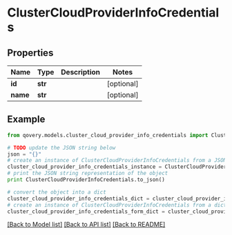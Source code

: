 # ClusterCloudProviderInfoCredentials


## Properties
Name | Type | Description | Notes
------------ | ------------- | ------------- | -------------
**id** | **str** |  | [optional] 
**name** | **str** |  | [optional] 

## Example

```python
from qovery.models.cluster_cloud_provider_info_credentials import ClusterCloudProviderInfoCredentials

# TODO update the JSON string below
json = "{}"
# create an instance of ClusterCloudProviderInfoCredentials from a JSON string
cluster_cloud_provider_info_credentials_instance = ClusterCloudProviderInfoCredentials.from_json(json)
# print the JSON string representation of the object
print ClusterCloudProviderInfoCredentials.to_json()

# convert the object into a dict
cluster_cloud_provider_info_credentials_dict = cluster_cloud_provider_info_credentials_instance.to_dict()
# create an instance of ClusterCloudProviderInfoCredentials from a dict
cluster_cloud_provider_info_credentials_form_dict = cluster_cloud_provider_info_credentials.from_dict(cluster_cloud_provider_info_credentials_dict)
```
[[Back to Model list]](../README.md#documentation-for-models) [[Back to API list]](../README.md#documentation-for-api-endpoints) [[Back to README]](../README.md)


